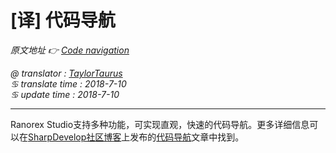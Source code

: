 # [译] 代码导航

*原文地址 👉 [Code navigation][0]*

*@ translator : [TaylorTaurus](https://github.com/taylortaurus)*    
*♋ translate time : 2018-7-10*    
*♋ update time : 2018-7-10*  

---  

Ranorex Studio支持多种功能，可实现直观，快速的代码导航。更多详细信息可以在[SharpDevelop社区博客][1]上发布的[代码导航][2]文章中找到。

[0]: https://www.ranorex.com/help/latest/ranorex-studio-expert/ranorex-studio-ide/code-navigation/
[1]: http://community.sharpdevelop.net/blogs/
[2]: http://community.sharpdevelop.net/blogs/mattward/articles/FeatureTourCodeNavigation.aspx